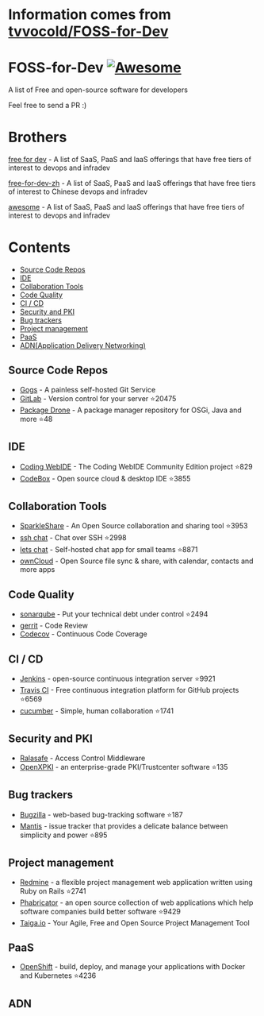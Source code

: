 # Information comes from [tvvocold/FOSS-for-Dev](https://github.com/tvvocold/FOSS-for-Dev)
# FOSS-for-Dev  [![Awesome](https://cdn.rawgit.com/sindresorhus/awesome/d7305f38d29fed78fa85652e3a63e154dd8e8829/media/badge.svg)](https://github.com/sindresorhus/awesome)
A list of Free and open-source software for developers

 
Feel free to send a PR :)
# Brothers
[free for dev](https://github.com/ripienaar/free-for-dev) - A list of SaaS, PaaS and IaaS offerings that have free tiers of interest to devops and infradev

[free-for-dev-zh](https://github.com/qinghuaiorg/free-for-dev-zh) - A list of SaaS, PaaS and IaaS offerings that have free tiers of interest to Chinese devops and infradev

[awesome](https://github.com/sindresorhus/awesome) - A list of SaaS, PaaS and IaaS offerings that have free tiers of interest to devops and infradev


# Contents
   * [Source Code Repos](#source-code-repos)
   * [IDE](#ide)
   * [Collaboration Tools](#collaboration-tools)
   * [Code Quality](#code-quality)
   * [CI / CD](#ci--cd)
   * [Security and PKI](#security-and-pki)
   * [Bug trackers](#bug-trackers)
   * [Project management](#project-management)
   * [PaaS](#paas)
   * [ADN(Application Delivery Networking)](#adn)


## Source Code Repos 

 * [Gogs](https://github.com/gogits/gogs)  - A painless self-hosted Git Service 
 * [GitLab](https://github.com/gitlabhq/gitlabhq) - Version control for your server :star:20475
 * [Package Drone](https://github.com/eclipse/packagedrone) - A package manager repository for OSGi, Java and more :star:48


## IDE 

 * [Coding WebIDE](https://github.com/Coding/WebIDE) - The Coding WebIDE Community Edition project :star:829
 * [CodeBox](https://github.com/CodeboxIDE/codebox) - Open source cloud & desktop IDE :star:3855


## Collaboration Tools

 * [SparkleShare](https://github.com/hbons/SparkleShare) - An Open Source collaboration and sharing tool :star:3953
 * [ssh chat](https://github.com/shazow/ssh-chat) - Chat over SSH  :star:2998
 * [lets chat](https://github.com/sdelements/lets-chat) - Self-hosted chat app for small teams :star:8871
 * [ownCloud](https://owncloud.org) - Open Source file sync & share, with calendar, contacts and more apps

## Code Quality

 * [sonarqube](https://github.com/SonarSource/sonarqube) - Put your technical debt under control :star:2494
 * [gerrit](https://gerrit.googlesource.com/) - Code Review
 * [Codecov](https://codecov.io/) - Continuous Code Coverage


## CI / CD

 * [Jenkins](https://github.com/jenkinsci/jenkins) - open-source continuous integration server :star:9921
 * [Travis CI](https://github.com/travis-ci/travis-ci) - Free continuous integration platform for GitHub projects :star:6569
 * [cucumber](https://github.com/cucumber/cucumber) - Simple, human collaboration  :star:1741


## Security and PKI

 * [Ralasafe](http://sourceforge.net/projects/ralasafe/) - Access Control Middleware
 * [OpenXPKI](https://github.com/openxpki/openxpki) - an enterprise-grade PKI/Trustcenter software :star:135


## Bug trackers

* [Bugzilla](https://github.com/bugzilla/bugzilla) - web-based bug-tracking software :star:187
* [Mantis](https://github.com/mantisbt/mantisbt) - issue tracker that provides a delicate balance between simplicity and power :star:895


## Project management
* [Redmine](https://github.com/redmine/redmine) - a flexible project management web application written using Ruby on Rails :star:2741
* [Phabricator](https://github.com/phacility/phabricator) - an open source collection of web applications which help software companies build better software :star:9429
* [Taiga.io](https://github.com/taigaio) - Your Agile, Free and Open Source Project Management Tool

## PaaS

 * [OpenShift](https://github.com/openshift/origin) - build, deploy, and manage your applications with Docker and Kubernetes :star:4236

## ADN 
  
 

